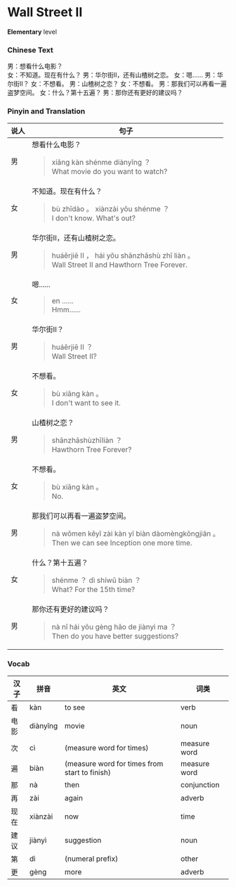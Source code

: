 # Wall Street II
**Elementary** level
### Chinese Text
男：想看什么电影？<br />女：不知道。现在有什么？
男：华尔街II，还有山楂树之恋。
女：嗯......
男：华尔街II？
女：不想看。
男：山楂树之恋？
女：不想看。
男：那我们可以再看一遍盗梦空间。
女：什么？第十五遍？
男：那你还有更好的建议吗？

### Pinyin and Translation
|说人|句子|
|----|----|
|男|想看什么电影？<blockquote>xiǎng kàn shénme diànyǐng ？<br />What movie do you want to watch?</blockquote>|
|女|不知道。现在有什么？<blockquote>bù zhīdào 。 xiànzài yǒu shénme ？<br />I don't know. What's out?</blockquote>|
|男|华尔街II，还有山楂树之恋。<blockquote>huáěrjiē II ， hái yǒu shānzhāshù zhī liàn 。<br />Wall Street II and Hawthorn Tree Forever.</blockquote>|
|女|嗯......<blockquote>en ......<br />Hmm......</blockquote>|
|男|华尔街II？<blockquote>huáěrjiē II ？<br />Wall Street II?</blockquote>|
|女|不想看。<blockquote>bù xiǎng kàn 。<br />I don't want to see it.</blockquote>|
|男|山楂树之恋？<blockquote>shānzhāshùzhīliàn ？<br />Hawthorn Tree Forever?</blockquote>|
|女|不想看。<blockquote>bù xiǎng kàn 。<br />No.</blockquote>|
|男|那我们可以再看一遍盗梦空间。<blockquote>nà wǒmen kěyǐ zài kàn yī biàn dàomèngkōngjiān 。<br />Then we can see Inception one more time.</blockquote>|
|女|什么？第十五遍？<blockquote>shénme ？ dì shíwǔ biàn ？<br />What? For the 15th time?</blockquote>|
|男|那你还有更好的建议吗？<blockquote>nà nǐ hái yǒu gèng hǎo de jiànyì ma ？<br />Then do you have better suggestions?</blockquote>|
### Vocab
|汉子|拼音|英文|词类|
|----|----|----|----|
|看|kàn|to see|verb|
|电影|diànyǐng|movie|noun|
|次|cì|(measure word for times)|measure word|
|遍|biàn|(measure word for times from start to finish)|measure word|
|那|nà|then|conjunction|
|再|zài|again|adverb|
|现在|xiànzài|now|time|
|建议|jiànyì|suggestion|noun|
|第|dì|(numeral prefix)|other|
|更|gèng|more|adverb|